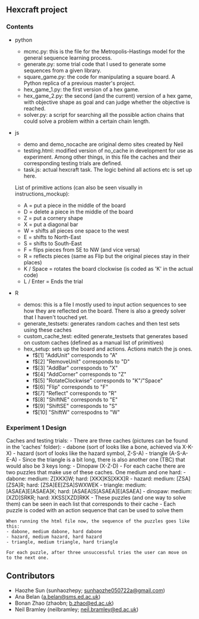 ## Hexcraft project

### Contents

- python
    - mcmc.py: this is the file for the Metropolis-Hastings model for the general sequence learning process.
    - generate.py: some trial code that I used to generate some sequences from a given library.
    - square_game.py: the code for manipulating a square board. A Python replica of a previous master's project.
    - hex_game_1.py: the first version of a hex game.
    - hex_game_2.py: the second (and the current) version of a hex game, with objective shape as goal and can judge whether the objective is reached.
    - solver.py: a script for searching all the possible action chains that could solve a problem within a certain chain length.
- js
    - demo and demo_nocache are original demo sites created by Neil 
    - testing.html: modified version of no_cache in development for use as experiment. Among other things, in this file the caches and their corresponding testing trials are defined. 
    - task.js: actual hexcraft task. The logic behind all actions etc is set up here. 

    List of primitive actions (can also be seen visually in instructions_mockup):
    - A = put a piece in the middle of the board
    - D = delete a piece in the middle of the board 
    - Z = put a cornery shape 
    - X = put a diagonal bar 
    - W = shifts all pieces one space to the west 
    - E = shifts to North-East 
    - S = shifts to South-East 
    - F = flips pieces from SE to NW (and vice versa)
    - R = reflects pieces (same as Flip but the original pieces stay in their places)
    - K / Space = rotates the board clockwise (is coded as 'K' in the actual code)
    - L / Enter = Ends the trial 

 - R
    - demos: this is a file I mostly used to input action sequences to see how they are reflected on the board. There is also a greedy solver that I haven't touched yet. 
    - generate_testsets: generates random caches and then test sets using these caches 
    - custom_cache_test: edited generate_testsets that generates based on custom caches (defined as a manual list of primitives)
    - hex_setup: sets up the board and actions. Actions match the js ones.
        - f$[1] "AddUnit" corresponds to "A"
        - f$[2] "RemoveUnit" corresponds to "D"
        - f$[3] "AddBar" corresponds to "X"
        - f$[4] "AddCorner" corresponds to "Z"
        - f$[5] "RotateClockwise" corresponds to "K"/"Space"
        - f$[6] "Flip" corresponds to "F"
        - f$[7] "Reflect" corresponds to "R"
        - f$[8] "ShiftNE" corresponds to "E"
        - f$[9] "ShiftSE" corresponds to "S"
        - f$[10] "ShiftW" correspodns to "W"


### Experiment 1 Design
Caches and testing trials: 
    - There are three caches (pictures can be found in the 'caches' folder):
	    - dabone (sort of looks like a bone, achieved via X-K-X)
	    - hazard (sort of looks like the hazard symbol, Z-S-A)
	    - triangle (A-S-A-E-A)
        - Since the triangle is a bit long, there is also another one (TBC) that would also be 3 keys long:
	        - Dinopaw (X-Z-D)
    - For each cache there are two puzzles that make use of these caches. One medium and one hard:
        - dabone: medium: Z[XKX]W; hard: [XKX]KS[XKX]R
        - hazard: medium: [ZSA][ZSA]R; hard: [ZSA]EE[ZSA]SWXWEK
        - triangle: medium: [ASAEA]E[ASAEA]K; hard: [ASAEA]S[ASAEA]E[ASAEA]
        - dinopaw: medium: [XZD]SRKR; hard: XKSS[XZD]RKK
    - These puzzles (and one way to solve them) can be seen in each list that corresponds to their cache
	    - Each puzzle is coded with an action sequence that can be used to solve them 
    
    When running the html file now, the sequence of the puzzles goes like this:
    - dabone, medium dabone, hard dabone
    - hazard, medium hazard, hard hazard
    - triangle, medium triangle, hard triangle 

    For each puzzle, after three unsuccessful tries the user can move on to the next one. 

## Contributors
 - Haozhe Sun (sunhaozhepy; sunhaozhe050722a@gmail.com)
 - Ana Belan (a.belan@sms.ed.ac.uk)
 - Bonan Zhao (zhaobn; b.zhao@ed.ac.uk)
 - Neil Bramley (neilbramley; neil.bramley@ed.ac.uk)